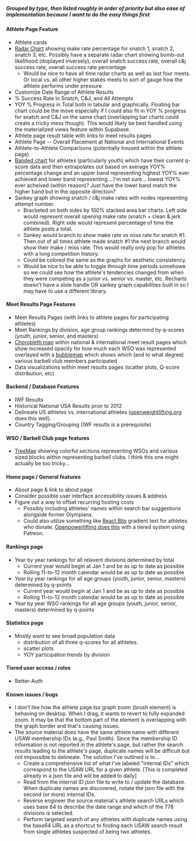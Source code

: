 ##### Grouped by type, then listed roughly in order of priority but also ease of implementation because I want to do the easy things first


#### Athlete Page Feature

- Athlete cards
- [Radar Chart](https://recharts.org/en-US/examples/SimpleRadarChart) showing make rate percentage for snatch 1, snatch 2, snatch 3, etc. Possibly have a separate radar chart showing bomb-out likelihood (displayed inversely), overall snatch success rate, overall c&j success rate, overall success rate percentage
  - Would be nice to have all time radar charts as well as last four meets. Or local vs. all other higher stakes meets to sort of gauge how the athlete performs under pressure
- Customize Date Range of Athlete Results
- % Success Rate in Snatch, C&J, and All Attempts
- YOY % Progress in Total both in tabular and graphically. Floating bar chart could be the move especially if I could also fit in YOY % progress for snatch and C&J on the same chart (overlapping bar charts could create a tricky mess though). This would likely be best handled using the materialized views feature within Supabase.
- Athlete page result table with links to meet results pages
- Athlete Page -- Overall Placement at National and International Events
- Athlete-to-Athlete Comparisons (potentially housed within the athlete page)
- [Banded chart](https://recharts.org/en-US/examples/BandedChart) for athletes (particularly youth) which have their current q-score data and then extrapolates out based on average YOY% percentage change and an upper band representing highest YOY% ever achieved and lower band representing... I'm not sure... lowest YOY% ever acheived (within reason)? Just have the lower band match the higher band but in the opposite direction?
- Sankey graph showing snatch / c&j make rates with nodes representing attempt number.
  - Bracketed on both sides by 100% stacked area bar charts. Left side would represent overall opening make rate (snatch + clean & jerk combined). Right side would represent percentage of time the athlete posts a total.
  - Sankey would branch to show make rate vs miss rate for snatch #1. Then out of all times athlete made snatch #1 the next branch would show their make / miss rate. This would really only pop for athletes with a long competition history.
  - Could be colored the same as the graphs for aesthetic consistency.
  - Would be nice to be able to toggle through time periods somehowe so we could see how the athlete's tendencies changed from when they were competing as a junior vs. senior vs. master, etc. Recharts doesn't have a slide handle OR sankey graph capabilities built in so I may have to use a different library.


#### Meet Results Page Features

- Meet Results Pages (with links to athlete pages for participating athletes)
- Meet Rankings by division, age group rankings determind by q-scores (youth, junior, senior, and masters)
- [Choropleth map](https://www.data-to-viz.com/graph/choropleth.html) within national & international meet result pages which show increased opacity for how much each WSO was represented overlayed with a [bubblemap](https://d3-graph-gallery.com/bubblemap) which shows which (and to what degree) various barbell club members participated
- Data visualizations within meet results pages (scatter plots, Q-score distribution, etc)


#### Backend / Database Features

- IWF Results
- Historical National USA Results prior to 2012
- Delineate US athletes vs. international athletes ([openweightlifting.org](https://www.openweightlifting.org/) does this well).
- Country Tagging/Grouping (IWF results is a prerequisite)


#### WSO / Barbell Club page features

- [TreeMap](https://recharts.org/en-US/examples/CustomContentTreemap) showing colorful sections representing WSOs and various sized blocks within representing barbell clubs. I think this one might actually be too tricky...


#### Home page / General features

- About page & link to about page
- Consider possible user interface accessibility issues & address
- Figure out a way to offset recurring hosting costs
  - Possibly including athletes' names within search bar suggestions alongside former Olympians.
  - Could also utilize something like [React Bits](https://www.reactbits.dev/text-animations/gradient-text) gradient text for athletes who donate. [Openpowerlifting does this](https://www.patreon.com/join/openpowerlifting) with a tiered system using Patreon.


#### Rankings page

- Year by year rankings for all relavent divisions determined by total
  - Current year would begin at Jan 1 and be as up to date as possible
  - Rolling 11-to-12 month calendar would be as up to date as possible
- Year by year rankings for all age groups (youth, junior, senior, masters) determined by q-points
  - Current year would begin at Jan 1 and be as up to date as possible
  - Rolling 11-to-12 month calendar would be as up to date as possible
- Year by year WSO rankings for all age groups (youth, junior, senior, masters) determined by q-points


#### Statistics page

- Mostly want to see broad population data
  - distribution of all three q-scores for all athletes.
  - scatter plots
  - YOY participation trends by division


#### Tiered user access / roles

- Better-Auth


#### Known issues / bugs

- I don't like how the athlete page.tsx graph zoom (brush element) is behaving on desktop. When I drag, it wants to revert to fully expanded zoom. It may be that the bottom part of the element is overlapping with the graph border and that's causing issues.
- The source material does have the same athlete name with different USAW membership IDs (e.g., Paul Smith). Since the membership ID information is not reported in the athlete's page, but rather the search results leading to the athlete's page, duplicate names will be difficult but not impossible to delineate. The solution I've outlined is to...
  - Create a comprehensive list of what I've labeled "internal IDs" which correspond to the USAW URL for a given athlete. [This is completed already in a json file and will be added to daily]
  - Read from the internal ID json file to write to / update the database. When duplicate names are discovered, notate the json file with the second (or more) internal IDs.
  - Reverse engineer the source material's athlete search URLs which uses base 64 to describe the date range and which of the 778 divisions is selected.
  - Perform targeted search of any athletes with duplicate names using the base64 URL as a shortcut to finding each USAW search result from single athletes suspected of being two athletes.
